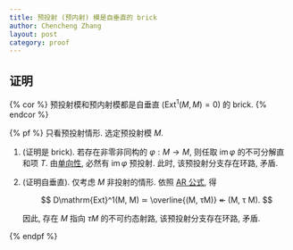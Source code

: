 ```yaml
---
title: 预投射 (预内射) 模是自垂直的 brick
author: Chencheng Zhang
layout: post
category: proof
---
```


## 证明

{% cor %}
预投射模和预内射模都是自垂直 ($\mathrm{Ext}^1(M,M) = 0$) 的 brick.
{% endcor %}

{% pf %}
只看预投射情形. 选定预投射模 $M$.

1. (证明是 brick). 若存在非零非同构的 $φ : M → M$, 则任取 $\operatorname{im}φ$ 的不可分解直和项 $T$. 由[单向性](Morphism_Directed), 必然有 $\operatorname{im}φ$ 预投射. 此时, 该预投射分支存在环路, 矛盾.
2. (证明自垂直). 仅考虑 $M$ 非投射的情形. 依照 [AR 公式](AR_Formula), 得

   $$
   D\mathrm{Ext}^1(M, M) ≃ \overline{(M, τM)} ↞ (M, τ M).
   $$

   因此, 存在 $M$ 指向 $τM$ 的不可约态射路, 该预投射分支存在环路, 矛盾.

{% endpf %}
